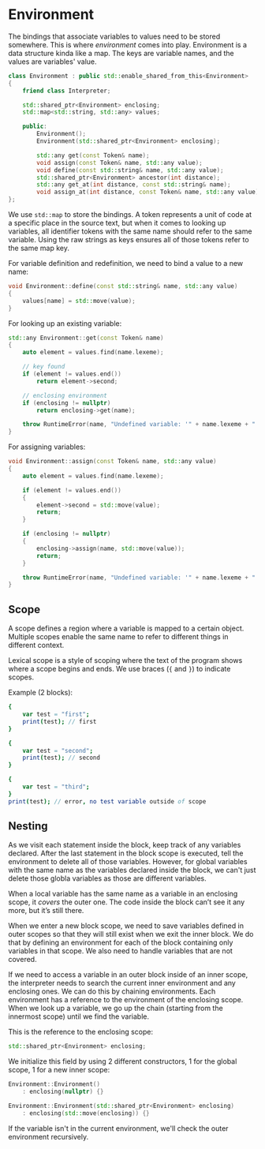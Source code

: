 # Environment

The bindings that associate variables to values need to be stored somewhere. This is where *environment* comes into play. Environment is a data structure kinda like a map. The keys are variable names, and the values are variables' value.

```cpp
class Environment : public std::enable_shared_from_this<Environment>
{
    friend class Interpreter;

    std::shared_ptr<Environment> enclosing;
    std::map<std::string, std::any> values;

    public:
        Environment();
        Environment(std::shared_ptr<Environment> enclosing);

        std::any get(const Token& name);
        void assign(const Token& name, std::any value);
        void define(const std::string& name, std::any value);
        std::shared_ptr<Environment> ancestor(int distance);
        std::any get_at(int distance, const std::string& name);
        void assign_at(int distance, const Token& name, std::any value);
};
```

We use `std::map` to store the bindings. A token represents a unit of code at a specific place in the source text, but when it comes to looking up variables, all identifier tokens with the same name should refer to the same variable. Using the raw strings as keys ensures all of those tokens refer to the same map key.

For variable definition and redefinition, we need to bind a value to a new name:

```cpp
void Environment::define(const std::string& name, std::any value)
{
    values[name] = std::move(value);
}
```

For looking up an existing variable:

```cpp
std::any Environment::get(const Token& name)
{
    auto element = values.find(name.lexeme);

    // key found
    if (element != values.end())
        return element->second;

    // enclosing environment
    if (enclosing != nullptr)
        return enclosing->get(name);

    throw RuntimeError(name, "Undefined variable: '" + name.lexeme + "'");
}
```

For assigning variables:

```cpp
void Environment::assign(const Token& name, std::any value)
{
    auto element = values.find(name.lexeme);

    if (element != values.end())
    {
        element->second = std::move(value);
        return;
    }

    if (enclosing != nullptr)
    {
        enclosing->assign(name, std::move(value));
        return;
    }

    throw RuntimeError(name, "Undefined variable: '" + name.lexeme + "'");
}

```

## Scope

A scope defines a region where a variable is mapped to a certain object. Multiple scopes enable the same name to refer to different things in different context.

Lexical scope is a style of scoping where the text of the program shows where a scope begins and ends. We use braces (`{` and `}`) to indicate scopes.

Example (2 blocks):

```nimble
{
    var test = "first";
    print(test); // first
}

{
    var test = "second";
    print(test); // second
}

{
    var test = "third";
}
print(test); // error, no test variable outside of scope
```

## Nesting

As we visit each statement inside the block, keep track of any variables declared. After the last statement in the block scope is executed, tell the environment to delete all of those variables. However, for global variables with the same name as the variables declared inside the block, we can't just delete those globla variables as those are different variables.

When a local variable has the same name as a variable in an enclosing scope, it *covers* the outer one. The code inside the block can’t see it any more, but it’s still there.

When we enter a new block scope, we need to save variables defined in outer scopes so that they will still exist when we exit the inner block. We do that by defining an environment for each of the block containing only variables in that scope. We also need to handle variables that are not covered.

If we need to access a variable in an outer block inside of an inner scope, the interpreter needs to search the current inner environment and any enclosing ones. We can do this by chaining environments. Each environment has a reference to the environment of the enclosing scope. When we look up a variable, we go up the chain (starting from the innermost scope) until we find the variable.

This is the reference to the enclosing scope:

```cpp
std::shared_ptr<Environment> enclosing;
```

We initialize this field by using 2 different constructors, 1 for the global scope, 1 for a new inner scope:

```cpp
Environment::Environment()
    : enclosing(nullptr) {}

Environment::Environment(std::shared_ptr<Environment> enclosing)
    : enclosing(std::move(enclosing)) {}
```

If the variable isn't in the current environment, we'll check the outer environment recursively.
